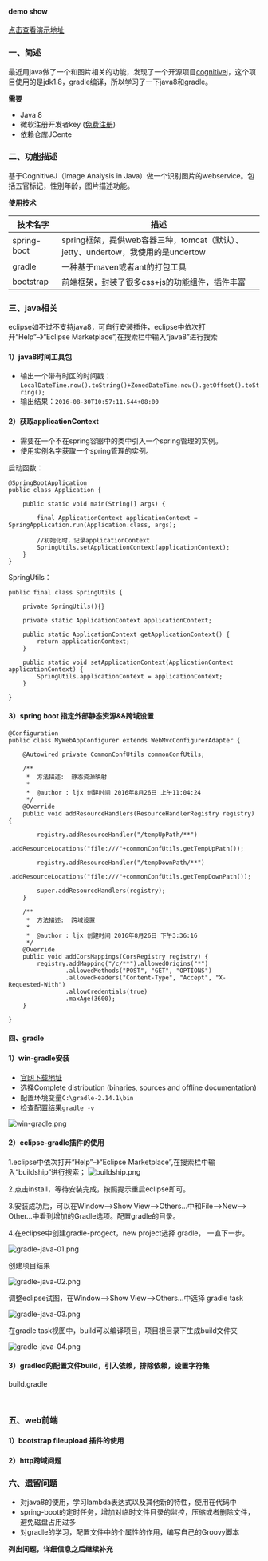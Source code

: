 #### demo show

[点击查看演示地址](http://sauzny.github.io/ext/j/z3.html)

### 一、简述
最近用java做了一个和图片相关的功能，发现了一个开源项目[cognitivej](https://github.com/CognitiveJ/cognitivej)，这个项目使用的是jdk1.8，gradle编译，所以学习了一下java8和gradle。

**需要**

*   Java 8
*   微软注册开发者key ([免费注册](https://www.microsoft.com/cognitive-services/))
*   依赖仓库JCente

### 二、功能描述
基于CognitiveJ（Image Analysis in Java）做一个识别图片的webservice。包括五官标记，性别年龄，图片描述功能。

**使用技术**

| 技术名字 | 描述 |
|--------|--------|
| spring-boot | spring框架，提供web容器三种，tomcat（默认）、jetty、undertow，我使用的是undertow |
| gradle | 一种基于maven或者ant的打包工具 |
| bootstrap | 前端框架，封装了很多css+js的功能组件，插件丰富 |

### 三、java相关

eclipse如不过不支持java8，可自行安装插件，eclipse中依次打开“Help”–》“Eclipse Marketplace”,在搜索栏中输入“java8”进行搜索

#### 1）java8时间工具包

* 输出一个带有时区的时间戳：`LocalDateTime.now().toString()+ZonedDateTime.now().getOffset().toString();`
* 输出结果：`2016-08-30T10:57:11.544+08:00`

#### 2）获取applicationContext

* 需要在一个不在spring容器中的类中引入一个spring管理的实例。
* 使用实例名字获取一个spring管理的实例。

启动函数：
```
@SpringBootApplication
public class Application {

	public static void main(String[] args) {

		final ApplicationContext applicationContext = SpringApplication.run(Application.class, args);

		//初始化时，记录applicationContext
		SpringUtils.setApplicationContext(applicationContext);
	}
}
```
SpringUtils：
```
public final class SpringUtils {

	private SpringUtils(){}

	private static ApplicationContext applicationContext;

	public static ApplicationContext getApplicationContext() {
		return applicationContext;
	}

	public static void setApplicationContext(ApplicationContext applicationContext) {
		SpringUtils.applicationContext = applicationContext;
	}

}
```

#### 3）spring boot 指定外部静态资源&&跨域设置

```
@Configuration
public class MyWebAppConfigurer extends WebMvcConfigurerAdapter {

	@Autowired private CommonConfUtils commonConfUtils;

	/**
	 * 	方法描述:  静态资源映射
	 *
	 *  @author : ljx 创建时间 2016年8月26日 上午11:04:24
	 */
	@Override
    public void addResourceHandlers(ResourceHandlerRegistry registry) {

        registry.addResourceHandler("/tempUpPath/**")
        	.addResourceLocations("file:///"+commonConfUtils.getTempUpPath());

        registry.addResourceHandler("/tempDownPath/**")
        	.addResourceLocations("file:///"+commonConfUtils.getTempDownPath());

        super.addResourceHandlers(registry);
    }

	/**
	 * 	方法描述:  跨域设置
	 *
	 *  @author : ljx 创建时间 2016年8月26日 下午3:36:16
	 */
	@Override
	public void addCorsMappings(CorsRegistry registry) {
		registry.addMapping("/c/**").allowedOrigins("*")
				.allowedMethods("POST", "GET", "OPTIONS")
				.allowedHeaders("Content-Type", "Accept", "X-Requested-With")
				.allowCredentials(true)
				.maxAge(3600);
	}

}
```

#### 四、gradle

#### 1）win-gradle安装

* [官网下载地址](https://gradle.org/gradle-download/)
* 选择Complete distribution (binaries, sources and offline documentation)
* 配置环境变量`C:\gradle-2.14.1\bin`
* 检查配置结果`gradle -v`

![win-gradle.png](ext/win-gradle.png)

#### 2）eclipse-gradle插件的使用

1.eclipse中依次打开“Help”–》“Eclipse Marketplace”,在搜索栏中输入“buildship”进行搜索；
![buildship.png](ext/buildship.png)

2.点击install，等待安装完成，按照提示重启eclipse即可。

3.安装成功后，可以在Window–>Show View–>Others…中和File–>New–> Other…中看到增加的Gradle选项。配置gradle的目录。

4.在eclipse中创建gradle-progect，new project选择 gradle， 一直下一步。

![gradle-java-01.png](ext/gradle-java-01.png)

创建项目结果

![gradle-java-02.png](ext/gradle-java-02.png)

调整eclipse试图，在Window–>Show View–>Others…中选择 gradle task

![gradle-java-03.png](ext/gradle-java-03.png)

在gradle task视图中，build可以编译项目，项目根目录下生成build文件夹

![gradle-java-04.png](ext/gradle-java-04.png)

#### 3）gradled的配置文件build，引入依赖，排除依赖，设置字符集

build.gradle

```


```

### 五、web前端

#### 1）bootstrap fileupload 插件的使用
#### 2）http跨域问题

### 六、遗留问题

- 对java8的使用，学习lambda表达式以及其他新的特性，使用在代码中
- spring-boot的定时任务，增加对临时文件目录的监控，压缩或者删除文件，避免磁盘占用过多
- 对gradle的学习，配置文件中的个属性的作用，编写自己的Groovy脚本

**列出问题，详细信息之后继续补充**